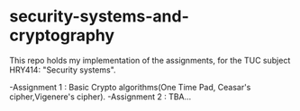 # security-systems-and-cryptography
This repo holds my implementation of the assignments, for the TUC subject HRY414: "Security systems".

-Assignment 1 : Basic Crypto algorithms(One Time Pad, Ceasar's cipher,Vigenere's cipher).
-Assignment 2 : TBA...
